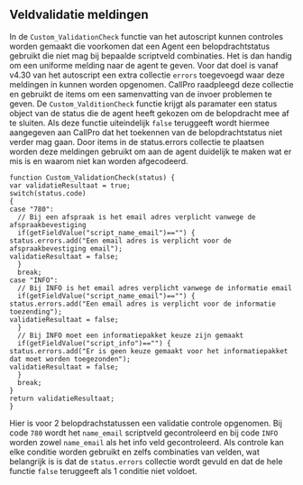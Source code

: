## Veldvalidatie meldingen ##

In de `Custom_ValidationCheck` functie van het autoscript kunnen controles worden gemaakt die voorkomen dat een Agent een belopdrachtstatus gebruikt 
die niet mag bij bepaalde scriptveld combinaties.
Het is dan handig om een uniforme melding naar de agent te geven. 
Voor dat doel is vanaf v4.30 van het autoscript een extra collectie `errors` toegevoegd waar deze meldingen in kunnen worden opgenomen. 
CallPro raadpleegd deze collectie en gebruikt de items om een samenvatting van de invoer problemen te geven.
De `Custom_ValditionCheck` functie krijgt als paramater een status object van de status die de agent heeft gekozen om de belopdracht mee af te sluiten. 
Als deze functie uiteindelijk `false` teruggeeft wordt hiermee aangegeven aan CallPro dat het toekennen van de belopdrachtstatus niet verder mag gaan. 
Door items in de status.errors collectie te plaatsen worden deze meldingen gebruikt om aan de agent duidelijk te maken wat er mis is en waarom niet kan worden afgecodeerd.
```
function Custom_ValidationCheck(status) {
var validatieResultaat = true;
switch(status.code)
{
case "780":
  // Bij een afspraak is het email adres verplicht vanwege de afspraakbevestiging
  if(getFieldValue("script_name_email")=="") {
status.errors.add("Een email adres is verplicht voor de afspraakbevestiging email");
validatieResultaat = false;
  }
  break;
case "INFO":
  // Bij INFO is het email adres verplicht vanwege de informatie email
  if(getFieldValue("script_name_email")=="") {
status.errors.add("Een email adres is verplicht voor de informatie toezending");
validatieResultaat = false;
  }
  // Bij INFO moet een informatiepakket keuze zijn gemaakt
  if(getFieldValue("script_info")=="") {
status.errors.add("Er is geen keuze gemaakt voor het informatiepakket dat moet worden toegezonden");
validatieResultaat = false;
  }
  break;
}
return validatieResultaat;
}  
```
Hier is voor 2 belopdrachstatussen een validatie controle opgenomen. 
Bij code `780` wordt het `name_email` scriptveld gecontroleerd en bij code `INFO` worden zowel `name_email` als het info veld gecontroleerd. 
Als controle kan elke conditie worden gebruikt en zelfs combinaties van velden, wat belangrijk is is dat de `status.errors` collectie wordt gevuld en 
dat de hele functie `false` teruggeeft als 1 conditie niet voldoet.
